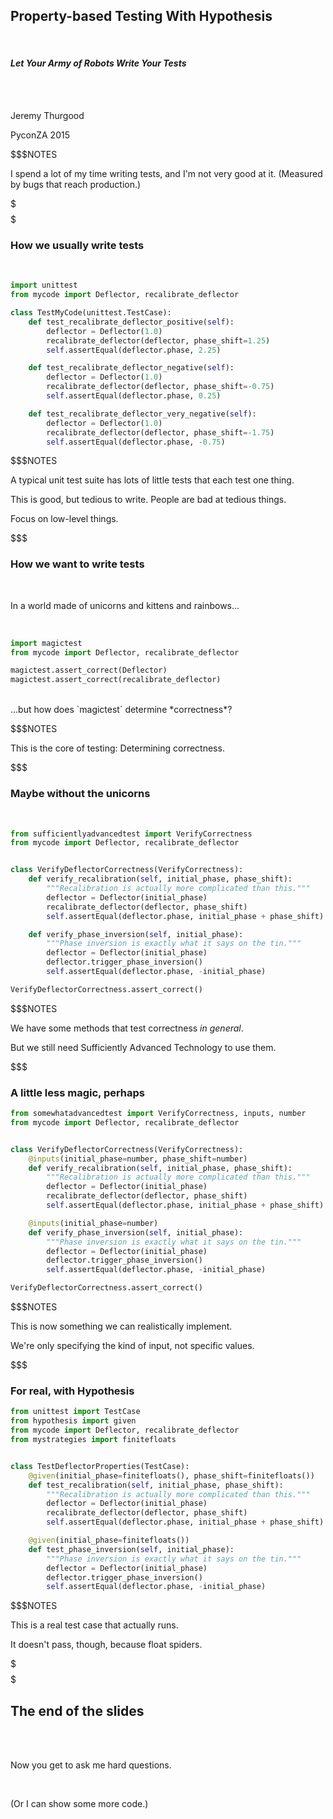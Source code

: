 ## Property-based Testing With Hypothesis

<br/>

#### _Let Your Army of Robots Write Your Tests_

<br/>

<br/>

Jeremy Thurgood

PyconZA 2015

$$$NOTES

I spend a lot of my time writing tests, and I'm not very good at it.
(Measured by bugs that reach production.)

$$$
$$$

### How we usually write tests

<br/>

```python
import unittest
from mycode import Deflector, recalibrate_deflector

class TestMyCode(unittest.TestCase):
    def test_recalibrate_deflector_positive(self):
        deflector = Deflector(1.0)
        recalibrate_deflector(deflector, phase_shift=1.25)
        self.assertEqual(deflector.phase, 2.25)

    def test_recalibrate_deflector_negative(self):
        deflector = Deflector(1.0)
        recalibrate_deflector(deflector, phase_shift=-0.75)
        self.assertEqual(deflector.phase, 0.25)

    def test_recalibrate_deflector_very_negative(self):
        deflector = Deflector(1.0)
        recalibrate_deflector(deflector, phase_shift=-1.75)
        self.assertEqual(deflector.phase, -0.75)

```

$$$NOTES

A typical unit test suite has lots of little tests that each test one thing.

This is good, but tedious to write. People are bad at tedious things.

Focus on low-level things.

$$$

### How we want to write tests

<br/>

In a world made of unicorns and kittens and rainbows...

<br/>

```python
import magictest
from mycode import Deflector, recalibrate_deflector

magictest.assert_correct(Deflector)
magictest.assert_correct(recalibrate_deflector)

```
<!-- {_class="fragment"} -->

<br/>

<span class="fragment">
...but how does `magictest` determine *correctness*?
</span>

$$$NOTES

This is the core of testing: Determining correctness.


$$$

### Maybe without the unicorns

<br/>

```python
from sufficientlyadvancedtest import VerifyCorrectness
from mycode import Deflector, recalibrate_deflector


class VerifyDeflectorCorrectness(VerifyCorrectness):
    def verify_recalibration(self, initial_phase, phase_shift):
        """Recalibration is actually more complicated than this."""
        deflector = Deflector(initial_phase)
        recalibrate_deflector(deflector, phase_shift)
        self.assertEqual(deflector.phase, initial_phase + phase_shift)

    def verify_phase_inversion(self, initial_phase):
        """Phase inversion is exactly what it says on the tin."""
        deflector = Deflector(initial_phase)
        deflector.trigger_phase_inversion()
        self.assertEqual(deflector.phase, -initial_phase)

VerifyDeflectorCorrectness.assert_correct()

```

$$$NOTES

We have some methods that test correctness *in general*.

But we still need Sufficiently Advanced Technology to use them.


$$$

### A little less magic, perhaps

```python
from somewhatadvancedtest import VerifyCorrectness, inputs, number
from mycode import Deflector, recalibrate_deflector


class VerifyDeflectorCorrectness(VerifyCorrectness):
    @inputs(initial_phase=number, phase_shift=number)
    def verify_recalibration(self, initial_phase, phase_shift):
        """Recalibration is actually more complicated than this."""
        deflector = Deflector(initial_phase)
        recalibrate_deflector(deflector, phase_shift)
        self.assertEqual(deflector.phase, initial_phase + phase_shift)

    @inputs(initial_phase=number)
    def verify_phase_inversion(self, initial_phase):
        """Phase inversion is exactly what it says on the tin."""
        deflector = Deflector(initial_phase)
        deflector.trigger_phase_inversion()
        self.assertEqual(deflector.phase, -initial_phase)

VerifyDeflectorCorrectness.assert_correct()

```

$$$NOTES

This is now something we can realistically implement.

We're only specifying the kind of input, not specific values.


$$$

### For real, with Hypothesis

```python
from unittest import TestCase
from hypothesis import given
from mycode import Deflector, recalibrate_deflector
from mystrategies import finitefloats


class TestDeflectorProperties(TestCase):
    @given(initial_phase=finitefloats(), phase_shift=finitefloats())
    def test_recalibration(self, initial_phase, phase_shift):
        """Recalibration is actually more complicated than this."""
        deflector = Deflector(initial_phase)
        recalibrate_deflector(deflector, phase_shift)
        self.assertEqual(deflector.phase, initial_phase + phase_shift)

    @given(initial_phase=finitefloats())
    def test_phase_inversion(self, initial_phase):
        """Phase inversion is exactly what it says on the tin."""
        deflector = Deflector(initial_phase)
        deflector.trigger_phase_inversion()
        self.assertEqual(deflector.phase, -initial_phase)

```

$$$NOTES

This is a real test case that actually runs.

It doesn't pass, though, because float spiders.

$$$
$$$

## The end of the slides

<br/><br/>

Now you get to ask me hard questions.

<br/>

(Or I can show some more code.)
